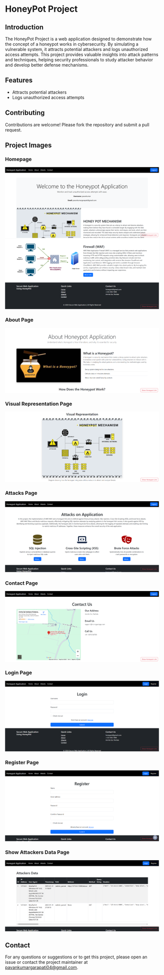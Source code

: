 # HoneyPot Project
## Introduction
The HoneyPot Project is a web application designed to demonstrate how the concept of a honeypot works in cybersecurity. By simulating a vulnerable system, it attracts potential attackers and logs unauthorized access attempts. This project provides valuable insights into attack patterns and techniques, helping security professionals to study attacker behavior and develop better defense mechanisms.

## Features
- Attracts potential attackers
- Logs unauthorized access attempts

## Contributing
Contributions are welcome! Please fork the repository and submit a pull request.

## Project Images

### Homepage
![Homepage Top](./static/img/project_images/1homepagetop.png)
![Homepage Bottom](./static/img/project_images/2homepagebottom.png)

### About Page
![About Page](./static/img/project_images/3aboutpage.png)

### Visual Representation Page
![Visual Representation Page](./static/img/project_images/4visualrepresentation.png)

### Attacks Page
![Attacks Page](./static/img/project_images/5attackspage.png)

### Contact Page
![Contact Page](./static/img/project_images/6contactpage.png)

### Login Page
![Login Page](./static/img/project_images/7loginpage.png)

### Register Page
![Register Page](./static/img/project_images/8registerpage.png)

### Show Attackers Data Page
![Show Attackers Data Page](./static/img/project_images/9showattackersdatapage.png)

## Contact
For any questions or suggestions or to get this project, please open an issue or contact the project maintainer at pavankumargarapati04@gmail.com.